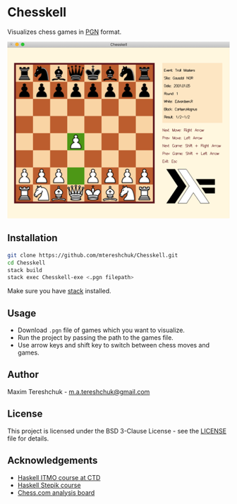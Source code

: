 # Chesskell

Visualizes chess games in [PGN](https://en.wikipedia.org/wiki/Portable_Game_Notation) format.

![](resources/png/Chesskell_Preview.png)

## Installation

```sh
git clone https://github.com/mtereshchuk/Chesskell.git
cd Chesskell
stack build
stack exec Chesskell-exe <.pgn filepath>
```

Make sure you have [stack](https://docs.haskellstack.org) installed.

## Usage

* Download `.pgn` file of games which you want to visualize.
* Run the project by passing the path to the games file.
* Use arrow keys and shift key to switch between chess moves and games.

## Author

Maxim Tereshchuk - m.a.tereshchuk@gmail.com

## License

This project is licensed under the BSD 3-Clause License - see the [LICENSE](LICENSE) file for details.

## Acknowledgements
* [Haskell ITMO course at CTD](https://github.com/jagajaga/FP-Course-ITMO)
* [Haskell Stepik course](https://stepik.org/course/75/promo)
* [Chess.com analysis board](https://www.chess.com/analysis)

